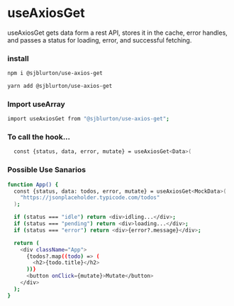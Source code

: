 # useAxiosGet

useAxiosGet gets data form a rest API, stores it in the cache, error handles, and passes a status for loading, error, and successful fetching.

### **install**

```bash
npm i @sjblurton/use-axios-get

yarn add @sjblurton/use-axios-get
```

### Import useArray

```bash
import useAxiosGet from "@sjblurton/use-axios-get";
```

### **To call the hook...**

```bash
  const {status, data, error, mutate} = useAxiosGet<Data>(

```

### **Possible Use Sanarios**

```bash
function App() {
  const {status, data: todos, error, mutate} = useAxiosGet<MockData>(
    "https://jsonplaceholder.typicode.com/todos"
  );

  if (status === "idle") return <div>idling...</div>;
  if (status === "pending") return <div>loading...</div>;
  if (status === "error") return <div>{error?.message}</div>;

  return (
    <div className="App">
      {todos?.map((todo) => (
        <h2>{todo.title}</h2>
      ))}
      <button onClick={mutate}>Mutate</button>
    </div>
  );
}
```
